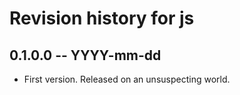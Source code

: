 # Revision history for js

## 0.1.0.0 -- YYYY-mm-dd

* First version. Released on an unsuspecting world.
